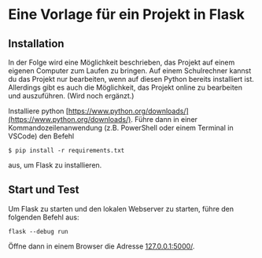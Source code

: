 # Eine Vorlage für ein Projekt in Flask

## Installation

In der Folge wird eine Möglichkeit beschrieben, das Projekt auf einem eigenen Computer zum Laufen zu bringen. Auf einem Schulrechner kannst du das Projekt nur bearbeiten, wenn auf diesen Python bereits installiert ist. Allerdings gibt es auch die Möglichkeit, das Projekt online zu bearbeiten und auszuführen. (Wird noch ergänzt.)

Installiere python [https://www.python.org/downloads/](https://www.python.org/downloads/). Führe dann in einer Kommandozeilenanwendung (z.B. PowerShell oder einem Terminal in VSCode) den Befehl
```
$ pip install -r requirements.txt
```

aus, um Flask zu installieren. 


## Start und Test

Um Flask zu starten und den lokalen Webserver zu starten, führe den folgenden Befehl aus:

```
flask --debug run
```

Öffne dann in einem Browser die Adresse [127.0.0.1:5000/](127.0.0.1:5000/).


